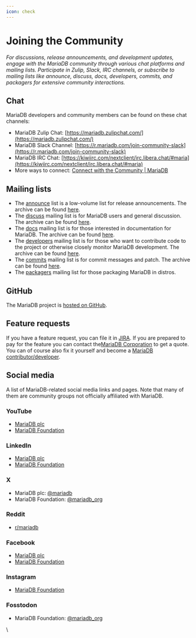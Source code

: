 ```yaml
---
icon: check
---
```


# Joining the Community

_For discussions, release announcements, and development updates, engage with the MariaDB community through various chat platforms and mailing lists. Participate in Zulip, Slack, IRC channels, or subscribe to mailing lists like announce, discuss, docs, developers, commits, and packagers for extensive community interactions._

## Chat

MariaDB developers and community members can be found on these chat channels:

* MariaDB Zulip Chat: [https://mariadb.zulipchat.com/](https://mariadb.zulipchat.com/)
* MariaDB Slack Channel: [https://r.mariadb.com/join-community-slack](https://r.mariadb.com/join-community-slack)
* MariaDB IRC Chat: [https://kiwiirc.com/nextclient/irc.libera.chat/#maria](https://kiwiirc.com/nextclient/irc.libera.chat/#maria)
* More ways to connect: [Connect with the Community | MariaDB](https://mariadb.com/community/)

## Mailing lists

* The [announce](https://lists.mariadb.org/postorius/lists/announce.lists.mariadb.org/) list is a low-volume list for release announcements. The archive can be found [here](https://lists.mariadb.org/hyperkitty/list/announce@lists.mariadb.org/).
* The [discuss](https://lists.mariadb.org/postorius/lists/discuss.lists.mariadb.org/) mailing list is for MariaDB users and general discussion. The archive can be found [here](https://lists.mariadb.org/hyperkitty/list/discuss@lists.mariadb.org/).
* The [docs](https://lists.mariadb.org/postorius/lists/docs.lists.mariadb.org/) mailing list is for those interested in documentation for MariaDB. The archive can be found [here](https://lists.mariadb.org/hyperkitty/list/docs@lists.mariadb.org/).
* The [developers](https://lists.mariadb.org/postorius/lists/developers.lists.mariadb.org/) mailing list is for those who want to contribute code to the project or otherwise closely monitor MariaDB development. The archive can be found [here](https://lists.mariadb.org/hyperkitty/list/developers@lists.mariadb.org/).
* The [commits](https://lists.mariadb.org/postorius/lists/commits.lists.mariadb.org/) mailing list is for commit messages and patch. The archive can be found [here](https://lists.mariadb.org/hyperkitty/list/commits@lists.mariadb.org/).
* The [packagers](https://lists.mariadb.org/postorius/lists/packagers.lists.mariadb.org) mailing list for those packaging MariaDB in distros.

## GitHub

The MariaDB project is [hosted on GitHub](https://github.com/MariaDB/server/).

## Feature requests <a href="#feature-requests" id="feature-requests"></a>

If you have a feature request, you can file it in [JIRA](https://mariadb.net/docs/general-resources/development-articles/general-development-information/tools/jira). If you are prepared to pay for the feature you can contact the[MariaDB Corporation](https://mariadb.com/) to get a quote. You can of course also fix it yourself and become a [MariaDB contributor/developer](https://mariadb.net/docs/general-resources/community/contributing-participating/contributing-to-the-mariadb-project).

## Social media

A list of MariaDB-related social media links and pages. Note that many of them are community groups not officially affiliated with MariaDB.

### YouTube <a href="#youtube" id="youtube"></a>

* [MariaDB plc](https://www.youtube.com/c/mariadb)
* [MariaDB Foundation](https://www.youtube.com/c/MariaDBFoundation)

### LinkedIn <a href="#linkedin" id="linkedin"></a>

* [MariaDB plc ](https://www.linkedin.com/company/mariadb-corporation?trk=docs)
* [MariaDB Foundation](https://www.linkedin.com/company/mariadb-foundation)

### X <a href="#x" id="x"></a>

* MariaDB plc: [@mariadb](https://x.com/mariadb)&#x20;
* MariaDB Foundation: [@mariadb\_org](https://x.com/mariadb_org)&#x20;

### Reddit <a href="#reddit" id="reddit"></a>

* [r/mariadb](https://www.reddit.com/r/mariadb)

### Facebook <a href="#facebook" id="facebook"></a>

* [MariaDB plc](https://www.facebook.com/MariaDB.dbms)
* [MariaDB Foundation](https://www.facebook.com/mariadb.org/)

### Instagram <a href="#instagram" id="instagram"></a>

* [MariaDB Foundation](https://www.instagram.com/mariadb_org)

### Fosstodon <a href="#mastodon" id="mastodon"></a>

* MariaDB Foundation: [@mariadb\_org](https://fosstodon.org/@mariadb_org)&#x20;

\
